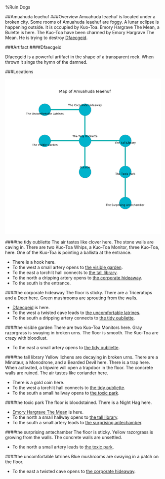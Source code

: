 %Ruin Dogs

##Amuahuda Ieaehuf
###Overview
Amuahuda Ieaehuf is located under a broken city. Some rooms of Amuahuda Ieaehuf are foggy. A lunar eclipse is happening outside. It is occupied by Kuo-Toa. <a name="Emory-Hargrave-The-Mean"></a>Emory Hargrave The Mean, a Bulette is here. The Kuo-Toa have been charmed by Emory Hargrave The Mean. He  is trying to destroy [Dfaecgeid](#Dfaecgeid). 



###Artifact
####<a name="Dfaecgeid"></a>Dfaecgeid


Dfaecgeid is a powerful artifact in the shape of a transparent rock. When thrown it sings the hymn of the damned. 





###Locations


![](../v2/images/Amuahuda-Ieaehuf.png)

####<a name="the-tidy-oubliette"></a>the tidy oubliette
The air tastes like clover here. The stone walls are caving in. There are two Kuo-Toa Whips, a Kuo-Toa Monitor, three Kuo-Toa,  here. One of the Kuo-Toa is pointing a ballista at the entrance. 



* There is a hook here.
* To the west a small artery opens to [the visible garden](#the-visible-garden).
* To the east a torchlit hall connects to [the tall library](#the-tall-library).
* To the north a dripping artery opens to [the corporate hideaway](#the-corporate-hideaway).
* To the south is the entrance.


####<a name="the-corporate-hideaway"></a>the corporate hideaway
The floor is sticky. There are a Triceratops and a Deer here. Green mushrooms are sprouting from the walls. 



* [Dfaecgeid](#Dfaecgeid) is here.
* To the west a twisted cave leads to [the uncomfortable latrines](#the-uncomfortable-latrines).
* To the south a dripping artery connects to [the tidy oubliette](#the-tidy-oubliette).


####<a name="the-visible-garden"></a>the visible garden
There are two Kuo-Toa Monitors here. Gray razorgrass is swaying in broken urns. The floor is smooth. The Kuo-Toa are crazy with bloodlust. 



* To the east a small artery opens to [the tidy oubliette](#the-tidy-oubliette).


####<a name="the-tall-library"></a>the tall library
Yellow lichens are decaying in broken urns. There are a Minotaur, a Monodrone, and a Bearded Devil here. There is a trap here. When activated, a tripwire will open a trapdoor in the floor. The concrete walls are ruined. The air tastes like coriander here. 



* There is a gold coin here.
* To the west a torchlit hall connects to [the tidy oubliette](#the-tidy-oubliette).
* To the south a small hallway opens to [the toxic park](#the-toxic-park).


####<a name="the-toxic-park"></a>the toxic park
The floor is bloodstained. There is a Night Hag here. 



* [Emory Hargrave The Mean](#Emory-Hargrave-The-Mean) is here.
* To the north a small hallway opens to [the tall library](#the-tall-library).
* To the south a small artery leads to [the surprising antechamber](#the-surprising-antechamber).


####<a name="the-surprising-antechamber"></a>the surprising antechamber
The floor is sticky. Yellow razorgrass is growing from the walls. The concrete walls are unsettled. 



* To the north a small artery leads to [the toxic park](#the-toxic-park).


####<a name="the-uncomfortable-latrines"></a>the uncomfortable latrines
Blue mushrooms are swaying in a patch on the floor. 



* To the east a twisted cave opens to [the corporate hideaway](#the-corporate-hideaway).


